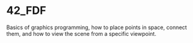 # 42_FDF
Basics of graphics programming, how to place points in space, connect them, and how to view the scene from a specific viewpoint.
